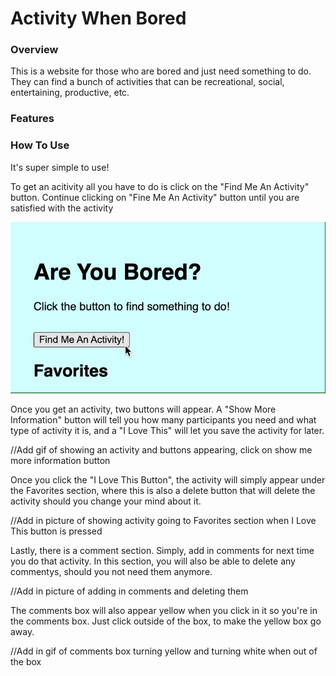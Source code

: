 # Activity When Bored  

### Overview 
This is a website for those who are bored and just need something to do. They can find a bunch of activities that can be recreational, social, entertaining, productive, etc. 

### Features 


### How To Use 

It's super simple to use! 

To get an acitivity all you have to do is click on the "Find Me An Activity" button. Continue clicking on "Fine Me An Activity" button until you are satisfied with the activity 

<img src = "images/Find Me An Activity Button.gif">

Once you get an activity, two buttons will appear. A "Show More Information" button will tell you how many participants you need and what type of activity it is, and a "I Love This" will let you save the activity for later. 

//Add gif of showing an activity and buttons appearing, click on show me more information button 

Once you click the "I Love This Button", the activity will simply appear under the Favorites section, where this is also a delete button that will delete the activity should you change your mind about it. 

//Add in picture of showing activity going to Favorites section when I Love This button is pressed 

Lastly, there is a comment section. Simply, add in comments for next time you do that activity. In this section, you will also be able to delete any commentys, should you not need them anymore. 

//Add in picture of adding in comments and deleting them 

The comments box will also appear yellow when you click in it so you're in the comments box. Just click outside of the box, to make the yellow box go away. 

//Add in gif of comments box turning yellow and turning white when out of the box 


